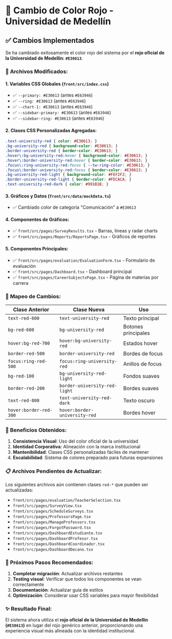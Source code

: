 # 🎨 Cambio de Color Rojo - Universidad de Medellín

## ✅ Cambios Implementados

Se ha cambiado exitosamente el color rojo del sistema por el **rojo oficial de la Universidad de Medellín: `#E30613`**.

### 📁 **Archivos Modificados:**

#### **1. Variables CSS Globales** (`front/src/index.css`)
- ✅ `--primary: #E30613` (antes `#E63946`)
- ✅ `--ring: #E30613` (antes `#E63946`)
- ✅ `--chart-1: #E30613` (antes `#E63946`)
- ✅ `--sidebar-primary: #E30613` (antes `#E63946`)
- ✅ `--sidebar-ring: #E30613` (antes `#E63946`)

#### **2. Clases CSS Personalizadas Agregadas:**
```css
.text-university-red { color: #E30613; }
.bg-university-red { background-color: #E30613; }
.border-university-red { border-color: #E30613; }
.hover\:bg-university-red:hover { background-color: #E30613; }
.hover\:border-university-red:hover { border-color: #E30613; }
.focus\:ring-university-red:focus { --tw-ring-color: #E30613; }
.focus\:border-university-red:focus { border-color: #E30613; }
.bg-university-red-light { background-color: #FEF2F2; }
.border-university-red-light { border-color: #FECACA; }
.text-university-red-dark { color: #991B1B; }
```

#### **3. Gráficos y Datos** (`front/src/data/mockData.ts`)
- ✅ Cambiado color de categoría "Comunicación" a `#E30613`

#### **4. Componentes de Gráficos:**
- ✅ `front/src/pages/SurveyResults.tsx` - Barras, líneas y radar charts
- ✅ `front/src/pages/Reports/ReportsPage.tsx` - Gráficos de reportes

#### **5. Componentes Principales:**
- ✅ `front/src/pages/evaluation/EvaluationForm.tsx` - Formulario de evaluación
- ✅ `front/src/pages/Dashboard.tsx` - Dashboard principal
- ✅ `front/src/pages/CareerSubjectsPage.tsx` - Página de materias por carrera

### 🔄 **Mapeo de Cambios:**

| Clase Anterior | Clase Nueva | Uso |
|----------------|-------------|-----|
| `text-red-600` | `text-university-red` | Texto principal |
| `bg-red-600` | `bg-university-red` | Botones principales |
| `hover:bg-red-700` | `hover:bg-university-red` | Estados hover |
| `border-red-500` | `border-university-red` | Bordes de focus |
| `focus:ring-red-500` | `focus:ring-university-red` | Anillos de focus |
| `bg-red-100` | `bg-university-red-light` | Fondos suaves |
| `border-red-200` | `border-university-red-light` | Bordes suaves |
| `text-red-800` | `text-university-red-dark` | Texto oscuro |
| `hover:border-red-300` | `hover:border-university-red` | Bordes hover |

### 🎯 **Beneficios Obtenidos:**

1. **Consistencia Visual**: Uso del color oficial de la universidad
2. **Identidad Corporativa**: Alineación con la marca institucional
3. **Mantenibilidad**: Clases CSS personalizadas fáciles de mantener
4. **Escalabilidad**: Sistema de colores preparado para futuras expansiones

### 📋 **Archivos Pendientes de Actualizar:**

Los siguientes archivos aún contienen clases `red-*` que pueden ser actualizadas:

- `front/src/pages/evaluation/TeacherSelection.tsx`
- `front/src/pages/SurveyView.tsx`
- `front/src/pages/ScheduleSurveys.tsx`
- `front/src/pages/ProfessorsPage.tsx`
- `front/src/pages/ManageProfessors.tsx`
- `front/src/pages/ForgotPassword.tsx`
- `front/src/pages/DashboardEstudiante.tsx`
- `front/src/pages/DashboardProfesor.tsx`
- `front/src/pages/DashboardCoordinador.tsx`
- `front/src/pages/DashboardDecano.tsx`

### 🚀 **Próximos Pasos Recomendados:**

1. **Completar migración**: Actualizar archivos restantes
2. **Testing visual**: Verificar que todos los componentes se vean correctamente
3. **Documentación**: Actualizar guía de estilos
4. **Optimización**: Considerar usar CSS variables para mayor flexibilidad

### ✨ **Resultado Final:**

El sistema ahora utiliza el **rojo oficial de la Universidad de Medellín (`#E30613`)** en lugar del rojo genérico anterior, proporcionando una experiencia visual más alineada con la identidad institucional.
